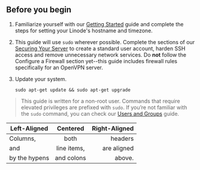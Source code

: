 
## Before you begin

1.  Familiarize yourself with our [Getting Started](/docs/getting-started) guide and complete the steps for setting your Linode's hostname and timezone.

2.  This guide will use `sudo` wherever possible. Complete the sections of our [Securing Your Server](/docs/security/securing-your-server) to create a standard user account, harden SSH access and remove unnecessary network services. Do **not** follow the Configure a Firewall section yet--this guide includes firewall rules specifically for an OpenVPN server.

3.  Update your system.

        sudo apt-get update && sudo apt-get upgrade



>
>This guide is written for a non-root user. Commands that require elevated privileges are prefixed with `sudo`. If you’re not familiar with the `sudo` command, you can check our [Users and Groups](/docs/tools-reference/linux-users-and-groups) guide.

| Left-Aligned | Centered | Right-Aligned | 
| ---------------- |:-------------:| -----------------:| 
| Columns,     | both          | headers        | 
| and              | line items, | are aligned   | 
| by the hypens | and colons | above.     |
